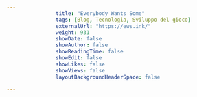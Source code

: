 ---
                title: "Everybody Wants Some"
                tags: [Blog, Tecnologia, Sviluppo del gioco]
                externalUrl: "https://ews.ink/"
                weight: 931
                showDate: false
                showAuthor: false
                showReadingTime: false
                showEdit: false
                showLikes: false
                showViews: false
                layoutBackgroundHeaderSpace: false
                ---

